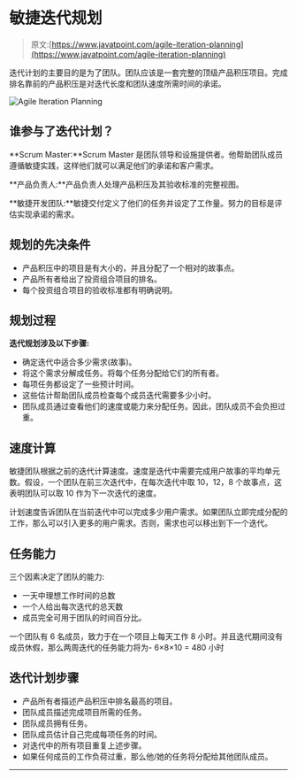 # 敏捷迭代规划

> 原文:[https://www.javatpoint.com/agile-iteration-planning](https://www.javatpoint.com/agile-iteration-planning)

迭代计划的主要目的是为了团队。团队应该是一套完整的顶级产品积压项目。完成排名靠前的产品积压是对迭代长度和团队速度所需时间的承诺。

![Agile Iteration Planning](../Images/c923f8c898521fd51813e82d133f2229.png)

## 谁参与了迭代计划？

**Scrum Master:**Scrum Master 是团队领导和设施提供者。他帮助团队成员遵循敏捷实践，这样他们就可以满足他们的承诺和客户需求。

**产品负责人:**产品负责人处理产品积压及其验收标准的完整视图。

**敏捷开发团队:**敏捷交付定义了他们的任务并设定了工作量。努力的目标是评估实现承诺的需求。

## 规划的先决条件

*   产品积压中的项目是有大小的，并且分配了一个相对的故事点。
*   产品所有者给出了投资组合项目的排名。
*   每个投资组合项目的验收标准都有明确说明。

## 规划过程

**迭代规划涉及以下步骤:**

*   确定迭代中适合多少需求(故事)。
*   将这个需求分解成任务。将每个任务分配给它们的所有者。
*   每项任务都设定了一些预计时间。
*   这些估计帮助团队成员检查每个成员迭代需要多少小时。
*   团队成员通过查看他们的速度或能力来分配任务。因此，团队成员不会负担过重。

## 速度计算

敏捷团队根据之前的迭代计算速度。速度是迭代中需要完成用户故事的平均单元数。假设，一个团队在前三次迭代中，在每次迭代中取 10，12，8 个故事点，这表明团队可以取 10 作为下一次迭代的速度。

计划速度告诉团队在当前迭代中可以完成多少用户需求。如果团队立即完成分配的工作，那么可以引入更多的用户需求。否则，需求也可以移出到下一个迭代。

## 任务能力

三个因素决定了团队的能力:

*   一天中理想工作时间的总数
*   一个人给出每次迭代的总天数
*   成员完全可用于团队的时间百分比。

一个团队有 6 名成员，致力于在一个项目上每天工作 8 小时。并且迭代期间没有成员休假，那么两周迭代的任务能力将为-
6×8×10 = 480 小时

## 迭代计划步骤

*   产品所有者描述产品积压中排名最高的项目。
*   团队成员描述完成项目所需的任务。
*   团队成员拥有任务。
*   团队成员估计自己完成每项任务的时间。
*   对迭代中的所有项目重复上述步骤。
*   如果任何成员的工作负荷过重，那么他/她的任务将分配给其他团队成员。

* * *